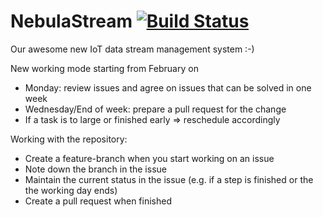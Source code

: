 # NebulaStream [![Build Status](https://travis-ci.com/nebulastream/IoTDB.svg?token=ucXZaks2p5zNzXrQWU11&branch=master)](https://travis-ci.com/nebulastream/IoTDB)

Our awesome new IoT data stream management system :-)

New working mode starting from February on
  - Monday: review issues and agree on issues that can be solved in one week
  - Wednesday/End of week: prepare a pull request for the change
  - If a task is to large or finished early => reschedule accordingly
  
Working with the repository:
  - Create a feature-branch when you start working on an issue
  - Note down the branch in the issue
  - Maintain the current status in the issue (e.g. if a step is finished or the the working day ends)
  - Create a pull request when finished
